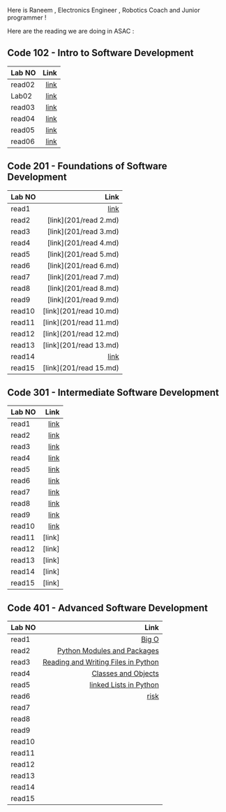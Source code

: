 Here is Raneem , Electronics Engineer , Robotics Coach and Junior programmer !

Here are the reading we are doing in ASAC :

## Code 102 - Intro to Software Development

| Lab NO |                  Link |
| :----- | --------------------: |
| read02 | [link](102/read2a.md) |
| Lab02  |  [link](102/lab02.md) |
| read03 | [link](102/Read3a.md) |
| read04 | [link](102/read04.md) |
| read05 |  [link](102/read5.md) |
| read06 |  [link](102/read6.md) |

## Code 201 - Foundations of Software Development


| Lab NO |                   Link |
| :----- | ---------------------: |
| read1  |   [link](201/read1.md) |
| read2  |  [link](201/read 2.md) |
| read3  |  [link](201/read 3.md) |
| read4  |  [link](201/read 4.md) |
| read5  |  [link](201/read 5.md) |
| read6  |  [link](201/read 6.md) |
| read7  |  [link](201/read 7.md) |
| read8  |  [link](201/read 8.md) |
| read9  |  [link](201/read 9.md) |
| read10 | [link](201/read 10.md) |
| read11 | [link](201/read 11.md) |
| read12 | [link](201/read 12.md) |
| read13 | [link](201/read 13.md) |
| read14 |  [link](201/read14.md) |
| read15 | [link](201/read 15.md) |

## Code 301 - Intermediate Software Development


| Lab NO |                    Link |
| :----- | ----------------------: |
| read1  |   [link](301/read1.md) |
| read2  |  [link](301/read02.md) |
| read3  |  [link](301/read03.md) |
| read4  | [link](301/read04.md ) |
| read5  |  [link](301/read05.md) |
| read6  |  [link](301/read06.md) |
| read7  |  [link](301/read07.md) |
| read8  |  [link](301/read08.md) |
| read9  |  [link](301/read09.md) |
| read10 |  [link](301/read10.md) |
| read11 |[link]|(301/read11.md)
| read12 |                  [link] |
| read13 |                  [link] |
| read14 |                  [link] |
| read15 |                  [link] |


## Code 401 - Advanced Software Development


| Lab NO |                    Link |
| :----- | ----------------------: |
| read1  |   [Big O](401/Big-O.md) |
| read2  |  [Python Modules and Packages](401/read2.md) |
| read3  |  [Reading and Writing Files in Python](401/read3.md) |
| read4  | [Classes and Objects](401/read4.md)  |
| read5  |  [linked Lists in Python](401/read5.md) |
| read6  | [risk](401/read6.md)  |
| read7  |   |
| read8  |   |
| read9  |   |
| read10 |   |
| read11 |   |
| read12 |   |
| read13 |   |
| read14 |   |
| read15 |   |
